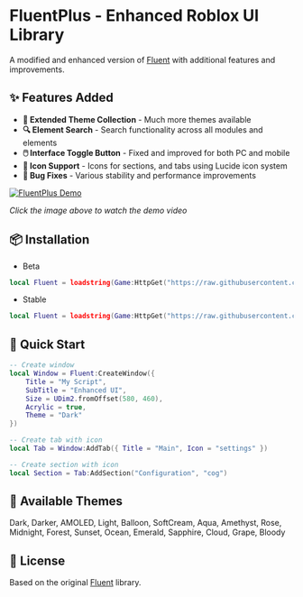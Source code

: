 # FluentPlus - Enhanced Roblox UI Library

A modified and enhanced version of [Fluent](https://github.com/dawid-scripts/Fluent) with additional features and improvements.

## ✨ Features Added

- **🎨 Extended Theme Collection** - Much more themes available
- **🔍 Element Search** - Search functionality across all modules and elements  
- **🖱️ Interface Toggle Button** - Fixed and improved for both PC and mobile
- **🎯 Icon Support** - Icons for sections, and tabs using Lucide icon system
- **🐛 Bug Fixes** - Various stability and performance improvements

[![FluentPlus Demo](https://img.youtube.com/vi/BoN4PpBUJMQ/maxresdefault.jpg)](https://youtu.be/BoN4PpBUJMQ?si=Jk9F89PQn-x0Mw8J)

*Click the image above to watch the demo video*

## 📦 Installation

- Beta
```lua
local Fluent = loadstring(Game:HttpGet("https://raw.githubusercontent.com/discoart/FluentPlus/refs/heads/main/Beta.lua"))()
```

- Stable
```lua
local Fluent = loadstring(Game:HttpGet("https://raw.githubusercontent.com/discoart/FluentPlus/refs/heads/main/release.lua"))()
```

## 🚀 Quick Start

```lua
-- Create window
local Window = Fluent:CreateWindow({
    Title = "My Script",
    SubTitle = "Enhanced UI",
    Size = UDim2.fromOffset(580, 460),
    Acrylic = true,
    Theme = "Dark"
})

-- Create tab with icon
local Tab = Window:AddTab({ Title = "Main", Icon = "settings" })

-- Create section with icon
local Section = Tab:AddSection("Configuration", "cog")
```

## 🎨 Available Themes

Dark, Darker, AMOLED, Light, Balloon, SoftCream, Aqua, Amethyst, Rose, Midnight, Forest, Sunset, Ocean, Emerald, Sapphire, Cloud, Grape, Bloody

## 📄 License

Based on the original [Fluent](https://github.com/dawid-scripts/Fluent) library.
